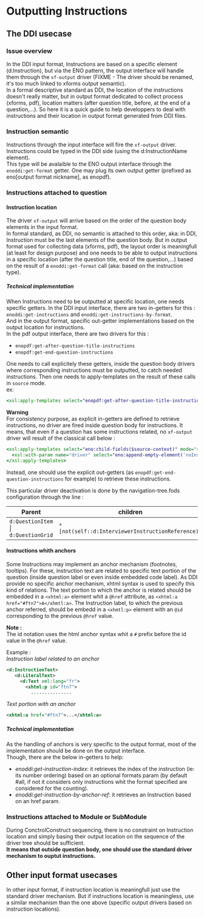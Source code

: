

# Outputting Instructions

## The DDI usecase
### Issue overview
In the DDI input format, Instructions are based on a specific element (d:Instruction), but via the ENO pattern, the output interface will handle them through the `xf-output` driver (FIXME - The driver should be renamed, it's too much linked to xforms output semantic).  
In a formal descriptive standard as DDI, the location of the instructions doesn't really matter, but in output format dedicated to collect process (xforms, pdf), location matters (after question title, before, at the end of a question,...).
So here it is a quick guide to help developpers to deal with instructions and their location in output format generated from DDI files.

### Instruction semantic

Instructions through the input interface will fire the `xf-output` driver.
Instructions could be typed in the DDI side (using the d:InstructionName element).  
This type will be avalaible to the ENO output interface through the `enoddi:get-format` getter. One may plug its own output getter (prefixed as eno\[output format nickname\], as enopdf).

### Instructions attached to question

#### Instruction location
The driver `xf-output` will arrive based on the order of the question body elements in the input format.  
In formal standard, as DDI, no semantic is attached to this order, aka: in DDI, Instruction must be the last elements of the question body.
But in output format used for collecting data (xforms, pdf), the layout order is meaningfull (at least for design purpose) and one needs to be able to output instructions in a specific location (after the question title, end of the question,...) based on the result of a `enoddi:get-format` call (aka: based on the instruction type).

##### Technical implementation
When Instructions need to be outputted at specific location, one needs specific getters.
In the DDI input interface, there are two in-getters for this : `enoddi:get-instructions` and `enoddi:get-instructions-by-format`.  
And in the output format, specific out-getter implementations based on the output location for instructions.  
In the pdf output interface, there are two drivers for this :
* `enopdf:get-after-question-title-instructions`
* `enopdf:get-end-question-instructions`

One needs to call explicitely these getters, inside the question body drivers where corresponding instructions must be outputted, to catch needed instructions.
Then one needs to apply-templates on the result of these calls in `source` mode.  
ex:
```xslt
<xsl:apply-templates select="enopdf:get-after-question-title-instructions($context)" mode="source">
```

**Warning**  
For consistency purpose, as explicit in-getters are defined to retrieve instructions, no driver are fired inside question body for instructions.
It means, that even if a question has some instructions related, no `xf-output` driver will result of the classical call below :
```xslt
<xsl:apply-templates select="eno:child-fields($source-context)" mode="source">
  <xsl:with-param name="driver" select="eno:append-empty-element('noInstruction', .)" tunnel="yes"/>
</xsl:apply-templates>
```

Instead, one should use the explicit out-getters (as `enopdf:get-end-question-instructions` for example) to retrieve these instructions.

This particular driver deactivation is done by the navigation-tree.fods configuration through the line :

Parent | children
--- | ---
`d:QuestionItem` &#124; `d:QuestionGrid` |	`*[not(self::d:InterviewerInstructionReference)]`

#### Instructions whith anchors
Some Instructions may implement an anchor mechanism (footnotes, tooltips). For these, instruction text are related to specific text portion of the question (inside question label or even inside embedded code label).
As DDI provide no specific anchor mechanism, xhtml syntax is used to specify this kind of relations.
The text portion to which the anchor is related should be embedded in a `<xhtml:a>` element whit a `@href` attribute, as `<xhtml:a href="#ftn7">A</xhmtl:a>`.
The Instruction label, to which the previous anchor referred, should be embedd in a `<xhmtl:p>` element with an `@id` corresponding to the previous `@href` value.  

**Note :**  
The id notation uses the html anchor syntax whit a `#` prefix before the id value in the `@href` value.  

Example :  
*Instruction label related to an anchor*
```xml
<d:InstructionText>
   <d:LiteralText>
     <d:Text xml:lang="fr">
       <xhtml:p id="ftn7">
         ...............
```

*Text portion with an anchor*   
```xml
<xhtml:a href="#ftn7">...</xhtml:a>
```

#####   Technical implementation

As the handling of anchors is very specific to the output format, most of the implementation should be done on the output interface.  
Though, there are the below in-getters to help:
* *enoddi:get-instruction-index*: it retrieves the index of the instruction (ie: its number ordering) based on an optional formats param (by default #all, if not it considers only instructions whit the format specified are considered for the counting).
* *enoddi:get-instruction-by-anchor-ref*: it retrieves an Instruction based on an href param.

### Instructions attached to Module or SubModule
During ConctrolConstruct sequencing, there is no constraint on Instruction location and simply basing their output location on the sequence of the driver tree should be sufficient.  
**It means that outside question body, one should use the standard driver mechanism to ouptut instructions.**

## Other input format usecases
In other input format, if instruction location is meaningfull just use the standard driver mechanism. But if instructions location is meaningless, use a similar mechanism than the one above (specific output drivers based on instruction locations).
